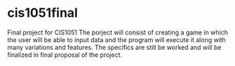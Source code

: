 # cis1051final
Final project for CIS1051
The porject will consist of creating a game in which the user will be able to input data and the program will execute it along with many variations and features. The specifics are still be worked and will be finalized in final proposal of the project. 
